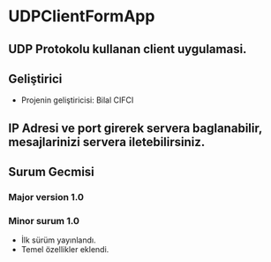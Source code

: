 # UDPClientFormApp
## UDP Protokolu kullanan client uygulamasi.
## Geliştirici
- Projenin geliştiricisi: Bilal CIFCI
## IP Adresi ve port girerek servera baglanabilir, mesajlarinizi servera iletebilirsiniz.
## Surum Gecmisi
### Major version 1.0
### Minor surum 1.0
- İlk sürüm yayınlandı.
- Temel özellikler eklendi.
